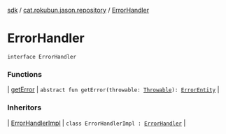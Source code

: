 [sdk](../../index.md) / [cat.rokubun.jason.repository](../index.md) / [ErrorHandler](./index.md)

# ErrorHandler

`interface ErrorHandler`

### Functions

| [getError](get-error.md) | `abstract fun getError(throwable: `[`Throwable`](https://kotlinlang.org/api/latest/jvm/stdlib/kotlin/-throwable/index.html)`): `[`ErrorEntity`](../../cat.rokubun.jason/-error-entity/index.md) |

### Inheritors

| [ErrorHandlerImpl](../-error-handler-impl/index.md) | `class ErrorHandlerImpl : `[`ErrorHandler`](./index.md) |

